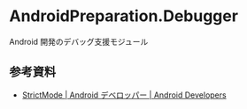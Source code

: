 # AndroidPreparation.Debugger
Android 開発のデバッグ支援モジュール



## 参考資料
* [StrictMode | Android デベロッパー | Android Developers](https://developer.android.com/reference/android/os/StrictMode.html)
